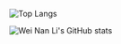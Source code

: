 ![Top Langs](https://github-readme-stats.vercel.app/api?username=liweinan&theme=algolia&show_icons=true)

![Wei Nan Li's GitHub stats](https://github-readme-stats.vercel.app/api/top-langs?username=liweinan&hide=makefile,bison,mathematica,html,scss,stylus,batchfile,scala,blade,jupyter%20notebook,css&theme=algolia&show_icons=true&langs_count=10)
